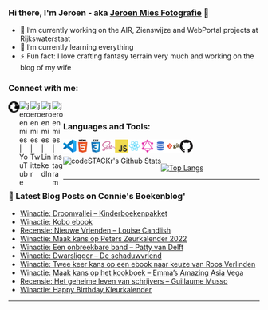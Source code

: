 ### Hi there, I'm Jeroen - aka [Jeroen Mies Fotografie][website] 👋

- 🔭 I’m currently working on the AIR, Zienswijze and WebPortal projects at Rijkswaterstaat
- 🌱 I’m currently learning everything
- ⚡ Fun fact: I love crafting fantasy terrain very much and working on the blog of my wife

### Connect with me:

[<img align="left" alt="jeroenmies" width="22px" src="https://raw.githubusercontent.com/iconic/open-iconic/master/svg/globe.svg" />][website]
[<img align="left" alt="jeroenmies | YouTube" width="22px" src="https://cdn.jsdelivr.net/npm/simple-icons@v3/icons/youtube.svg" />][youtube]
[<img align="left" alt="jeroenmies | Twitter" width="22px" src="https://cdn.jsdelivr.net/npm/simple-icons@v3/icons/twitter.svg" />][twitter]
[<img align="left" alt="jeroenmies | LinkedIn" width="22px" src="https://cdn.jsdelivr.net/npm/simple-icons@v3/icons/linkedin.svg" />][linkedin]
[<img align="left" alt="jeroenmies | Instagram" width="22px" src="https://cdn.jsdelivr.net/npm/simple-icons@v3/icons/instagram.svg" />][instagram]

<br />

### Languages and Tools:

[<img align="left" alt="Visual Studio Code" width="26px" src="https://raw.githubusercontent.com/github/explore/80688e429a7d4ef2fca1e82350fe8e3517d3494d/topics/visual-studio-code/visual-studio-code.png" />][webdevplaylist]
[<img align="left" alt="HTML5" width="26px" src="https://raw.githubusercontent.com/github/explore/80688e429a7d4ef2fca1e82350fe8e3517d3494d/topics/html/html.png" />][webdevplaylist]
[<img align="left" alt="CSS3" width="26px" src="https://raw.githubusercontent.com/github/explore/80688e429a7d4ef2fca1e82350fe8e3517d3494d/topics/css/css.png" />][cssplaylist]
[<img align="left" alt="Sass" width="26px" src="https://raw.githubusercontent.com/github/explore/80688e429a7d4ef2fca1e82350fe8e3517d3494d/topics/sass/sass.png" />][cssplaylist]
[<img align="left" alt="JavaScript" width="26px" src="https://raw.githubusercontent.com/github/explore/80688e429a7d4ef2fca1e82350fe8e3517d3494d/topics/javascript/javascript.png" />][jsplaylist]
[<img align="left" alt="React" width="26px" src="https://raw.githubusercontent.com/github/explore/80688e429a7d4ef2fca1e82350fe8e3517d3494d/topics/react/react.png" />][reactplaylist]
[<img align="left" alt="GraphQL" width="26px" src="https://raw.githubusercontent.com/github/explore/80688e429a7d4ef2fca1e82350fe8e3517d3494d/topics/graphql/graphql.png" />][webdevplaylist]
[<img align="left" alt="SQL" width="26px" src="https://raw.githubusercontent.com/github/explore/80688e429a7d4ef2fca1e82350fe8e3517d3494d/topics/sql/sql.png" />][webdevplaylist]
[<img align="left" alt="Git" width="26px" src="https://raw.githubusercontent.com/github/explore/80688e429a7d4ef2fca1e82350fe8e3517d3494d/topics/git/git.png" />][webdevplaylist]
[<img align="left" alt="GitHub" width="26px" src="https://raw.githubusercontent.com/github/explore/78df643247d429f6cc873026c0622819ad797942/topics/github/github.png" />][webdevplaylist]

<br />
<br />

<img align="left" alt="codeSTACKr's Github Stats" src="https://github-readme-stats.vercel.app/api?username=jeroenmies&show_icons=true&hide_border=true&count_private=true&theme=tokyonight" />

[![Top Langs](https://github-readme-stats.vercel.app/api/top-langs/?username=jeroenmies)](https://github.com/jeroenmies/github-readme-stats)

---

### 📕 Latest Blog Posts on Connie's Boekenblog'
<!-- BLOG-POST-LIST:START -->
- [Winactie: Droomvallei – Kinderboekenpakket](https://conniesboekenblog.nl/2021/09/12/winactie-droomvallei-kinderboeken-pakket/?utm_source=rss&utm_medium=rss&utm_campaign=winactie-droomvallei-kinderboeken-pakket)
- [Winactie: Kobo ebook](https://conniesboekenblog.nl/2021/09/11/winactie-kobo-ebook/?utm_source=rss&utm_medium=rss&utm_campaign=winactie-kobo-ebook)
- [Recensie: Nieuwe Vrienden – Louise Candlish](https://conniesboekenblog.nl/2021/09/10/recensie-nieuwe-vrienden-louise-candlish/?utm_source=rss&utm_medium=rss&utm_campaign=recensie-nieuwe-vrienden-louise-candlish)
- [Winactie: Maak kans op Peters Zeurkalender 2022](https://conniesboekenblog.nl/2021/09/10/winactie-maak-kans-op-peters-zeurkalender-2022/?utm_source=rss&utm_medium=rss&utm_campaign=winactie-maak-kans-op-peters-zeurkalender-2022)
- [Winactie: Een onbreekbare band – Patty van Delft](https://conniesboekenblog.nl/2021/09/09/winactie-een-onbreekbare-band-patty-van-delft/?utm_source=rss&utm_medium=rss&utm_campaign=winactie-een-onbreekbare-band-patty-van-delft)
- [Winactie: Dwarsligger – De schaduwvriend](https://conniesboekenblog.nl/2021/09/08/winactie-dwarsligger-de-schaduwvriend/?utm_source=rss&utm_medium=rss&utm_campaign=winactie-dwarsligger-de-schaduwvriend)
- [Winactie: Twee keer kans op een ebook naar keuze van Roos Verlinden](https://conniesboekenblog.nl/2021/09/07/winactie-twee-keer-kans-op-een-ebook-naar-keuze-van-roos-verlinden/?utm_source=rss&utm_medium=rss&utm_campaign=winactie-twee-keer-kans-op-een-ebook-naar-keuze-van-roos-verlinden)
- [Winactie: Maak kans op het kookboek – Emma’s Amazing Asia Vega](https://conniesboekenblog.nl/2021/09/07/winactie-maak-kans-op-het-kookboek-emmas-amazing-asia-vega/?utm_source=rss&utm_medium=rss&utm_campaign=winactie-maak-kans-op-het-kookboek-emmas-amazing-asia-vega)
- [Recensie: Het geheime leven van schrijvers – Guillaume Musso](https://conniesboekenblog.nl/2021/09/06/recensie-het-geheime-leven-van-schrijvers-guillaume-musso/?utm_source=rss&utm_medium=rss&utm_campaign=recensie-het-geheime-leven-van-schrijvers-guillaume-musso)
- [Winactie: Happy Birthday Kleurkalender](https://conniesboekenblog.nl/2021/09/06/winactie-happy-birthday-kleurkalender/?utm_source=rss&utm_medium=rss&utm_campaign=winactie-happy-birthday-kleurkalender)
<!-- BLOG-POST-LIST:END -->

---

[website]: https://jeroenmiesfotografie.nl
[twitter]: https://twitter.com/jeroenmies
[youtube]: https://www.youtube.com/channel/UCdM6wXDAk3Y8_ycxkSfAD7Q
[instagram]: https://www.instagram.com/jeroenmies/
[linkedin]: https://www.linkedin.com/in/jeroenmies/
[webdevplaylist]: https://www.youtube.com/playlist?list=PLlhZGGVFsRrTQQnp_2UwWSoAigm-9_SqR
[jsplaylist]: https://www.youtube.com/playlist?list=PLC5BA7CB1270B2073
[cssplaylist]: https://www.youtube.com/playlist?list=PLlhZGGVFsRrSeV5xra6z-nU60cqompunz
[reactplaylist]: https://www.youtube.com/playlist?list=PLC5BA7CB1270B2073
